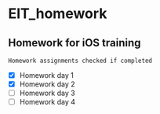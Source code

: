 # EIT_homework
## Homework for iOS training 

`Homework assignments checked if completed`

- [x] Homework day 1
- [x] Homework day 2
- [ ] Homework day 3
- [ ] Homework day 4
